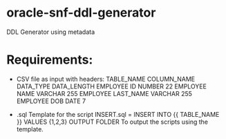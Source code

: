 # oracle-snf-ddl-generator
DDL Generator using metadata

# Requirements:
- CSV file as input with headers:
TABLE_NAME	COLUMN_NAME	DATA_TYPE	DATA_LENGTH
EMPLOYEE    ID          NUMBER      22
EMPLOYEE    NAME        VARCHAR     255
EMPLOYEE    LAST_NAME   VARCHAR     255
EMPLOYEE    DOB         DATE        7

- .sql Template for the script 
INSERT.sql = INSERT INTO {{ TABLE_NAME }} VALUES {1,2,3}
OUTPUT FOLDER
To output the scripts using the template.